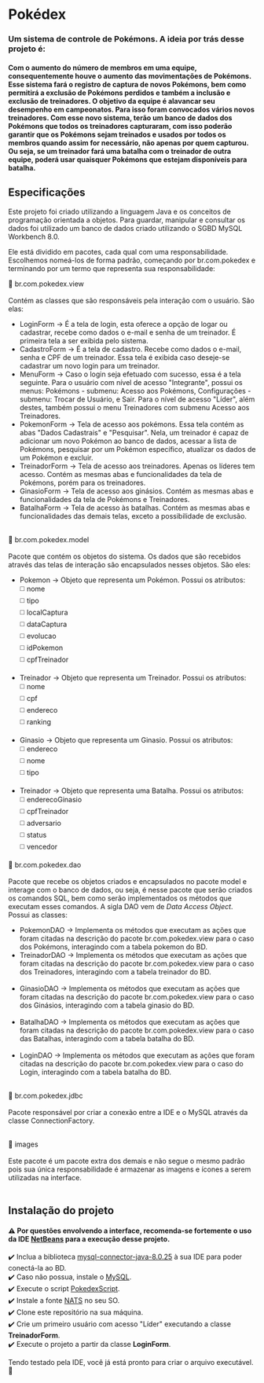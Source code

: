 <h1>Pokédex</h1>

### Um sistema de controle de Pokémons. A ideia por trás desse projeto é: 
#### Com o aumento do número de membros em uma equipe, consequentemente houve o aumento das movimentações de Pokémons. Esse sistema fará o registro de captura de novos Pokémons, bem como permitirá a exclusão de Pokémons perdidos e também a inclusão e exclusão de treinadores. O objetivo da equipe é alavancar seu desempenho em campeonatos. Para isso foram convocados vários novos treinadores. Com esse novo sistema, terão um banco de dados dos Pokémons que todos os treinadores capturaram, com isso poderão garantir que os Pokémons sejam treinados e usados por todos os membros quando assim for necessário, não apenas por quem capturou. Ou seja, se um treinador fará uma batalha com o treinador de outra equipe, poderá usar quaisquer Pokémons que estejam disponíveis para batalha.

## Especificações

Este projeto foi criado utilizando a linguagem Java e os conceitos de programação orientada a objetos. Para guardar, manipular e consultar os dados foi utilizado um banco de dados criado utilizando o SGBD MySQL Workbench 8.0.

Ele está dividido em pacotes, cada qual com uma responsabilidade. Escolhemos nomeá-los de forma padrão, começando por br.com.pokedex e terminando por um termo que representa sua responsabilidade:<br>

📁 br.com.pokedex.view <br> <br>
Contém as classes que são responsáveis pela interação com o usuário. São elas:
+ LoginForm -> É a tela de login, esta oferece a opção de logar ou cadastrar, recebe como dados o e-mail e senha de um treinador. É primeira tela a ser exibida pelo sistema.
+ CadastroForm -> É a tela de cadastro. Recebe como dados o e-mail, senha e CPF de um treinador. Essa tela é exibida caso deseje-se cadastrar um novo login para um treinador.
+ MenuForm -> Caso o login seja efetuado com sucesso, essa é a tela seguinte. Para o usuário com nível de acesso "Integrante", possui os menus: Pokémons - submenu: Acesso aos Pokémons, Configurações - submenu: Trocar de Usuário, e Sair. Para o nível de acesso "Líder", além destes, também possui o menu Treinadores com submenu Acesso aos Treinadores.  
+ PokemonForm -> Tela de acesso aos pokémons. Essa tela contém as abas "Dados Cadastrais" e "Pesquisar". Nela, um treinador é capaz de adicionar um novo Pokémon ao banco de dados, acessar a lista de Pokémons, pesquisar por um Pokémon específico, atualizar os dados de um Pokémon e excluir.
+ TreinadorForm -> Tela de acesso aos treinadores. Apenas os líderes tem acesso. Contém as mesmas abas e funcionalidades da tela de Pokémons, porém para os treinadores.
+ GinasioForm -> Tela de acesso aos ginásios. Contém as mesmas abas e funcionalidades da tela de Pokémons e Treinadores.
+ BatalhaForm -> Tela de acesso às batalhas. Contém as mesmas abas e funcionalidades das demais telas, exceto a possibilidade de exclusão.<br><br>

📁 br.com.pokedex.model <br> <br>
Pacote que contém os objetos do sistema. Os dados que são recebidos através das telas de interação são encapsulados nesses objetos. São eles: 
- Pokemon -> Objeto que representa um Pokémon. Possui os atributos:<br>
◻️ nome<br>
◻️ tipo<br>
◻️ localCaptura<br>
◻️ dataCaptura<br>
◻️ evolucao<br>
◻️ idPokemon <br>
◻️ cpfTreinador <br>
</ul></li>

<ul><li> Treinador -> Objeto que representa um Treinador. Possui os atributos:<br>
◻️ nome<br>
◻️ cpf<br>
◻️ endereco<br>
◻️ ranking<br>
</ul></li>

<ul><li> Ginasio -> Objeto que representa um Ginasio. Possui os atributos:<br>
◻️ endereco<br>
◻️ nome<br>
◻️ tipo<br>
</ul></li>

<ul><li> Treinador -> Objeto que representa uma Batalha. Possui os atributos:<br>
◻️ enderecoGinasio<br>
◻️ cpfTreinador<br>
◻️ adversario<br>
◻️ status<br>
◻️ vencedor<br>
</ul></li>

📁 br.com.pokedex.dao <br> <br>
Pacote que recebe os objetos criados e encapsulados no pacote model e interage com o banco de dados, ou seja, é nesse pacote que serão criados os comandos SQL, bem como serão implementados os métodos que executam esses comandos. A sigla DAO vem de <i>Data Access Object</i>. Possui as classes:
- PokemonDAO -> Implementa os métodos que executam as ações que foram citadas na descrição do pacote br.com.pokedex.view para o caso dos Pokémons, interagindo com a tabela pokemon do BD.
- TreinadorDAO -> Implementa os métodos que executam as ações que foram citadas na descrição do pacote br.com.pokedex.view para o caso dos Treinadores, interagindo com a tabela treinador do BD.<br> <br>
- GinasioDAO -> Implementa os métodos que executam as ações que foram citadas na descrição do pacote br.com.pokedex.view para o caso dos Ginásios, interagindo com a tabela ginasio do BD.<br> <br>
- BatalhaDAO -> Implementa os métodos que executam as ações que foram citadas na descrição do pacote br.com.pokedex.view para o caso das Batalhas, interagindo com a tabela batalha do BD.<br> <br>
- LoginDAO -> Implementa os métodos que executam as ações que foram citadas na descrição do pacote br.com.pokedex.view para o caso do Login, interagindo com a tabela batalha do BD.<br> <br>

📁 br.com.pokedex.jdbc <br> <br>
Pacote responsável por criar a conexão entre a IDE e o MySQL através da classe ConnectionFactory.<br> <br>

📁 images <br> <br>
Este pacote é um pacote extra dos demais e não segue o mesmo padrão pois sua única responsabilidade é armazenar as imagens e ícones a serem utilizadas na interface.<br> <br>

## Instalação do projeto 
#### ⚠️ Por questões envolvendo a interface, recomenda-se fortemente o uso da IDE <a target="_blank" href="https://netbeans.apache.org/download/nb124/nb124.html">NetBeans</a> para a execução desse projeto.

✔️ Inclua a biblioteca <a target="_blank" href="https://drive.google.com/file/d/1GaijUqzwA_Fv-UFC8bQqwCM9roym7yV4/view?usp=sharing">mysql-connector-java-8.0.25</a> à sua IDE para poder conectá-la ao BD. <br>
✔️ Caso não possua, instale o <a target="_blank" href="https://dev.mysql.com/downloads/connector/j/">MySQL</a>. <br>
✔️ Execute o script <a target="_blank" href="https://github.com/fernandabsm/pokedexScript/blob/main/PokedexScript.sql">PokedexScript</a>. <br>
✔️ Instale a fonte <a target="_blank" href="https://pt.ffonts.net/NATS.font.download">NATS</a> no seu SO. <br>
✔️ Clone este repositório na sua máquina. <br>
✔️ Crie um primeiro usuário com acesso "Líder" executando a classe <b>TreinadorForm</b>.<br>
✔️ Execute o projeto a partir da classe <b>LoginForm</b>.<br>

Tendo testado pela IDE, você já está pronto para criar o arquivo executável. 🥳

